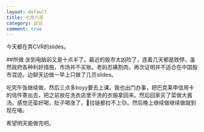```yaml
---
layout: default
title: 七月八号
category: 日记
comment: true
---
```


今天都在弄CVR的slides。

##所做
坐到电脑前又是十点半了。最近的股市太凶险了，连着几天都是跌停，虽然政府各种利好措施，市场并不买账。老妈忍痛割肉，再次证明并不适合在中国股市混迹。边聊天边做一早上只做了几页slides。 

吃完午饭继续做，然后三点多boyy要去上课。我也出门办事，把巴克莱申信用卡的信件寄出去，把之前放在洗衣店里干洗的衣服拿回来。然后回家买了菜做大酱汤。感觉还蛮好喝，肚子喝涨了，👖拉链都拉不上😓。然后晚上继续做继续做就到现在咯。

希望明天能做完吧。